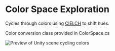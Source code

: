 # Color Space Exploration

Cycles through colors using [CIELCH](https://en.wikipedia.org/wiki/CIELAB_color_space) to shift hues. 

Color conversion class provided in ColorSpace.cs

![Preview of Unity scene cycling colors](preview.gif?raw=true)
